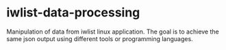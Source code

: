 # iwlist-data-processing

Manipulation of data from iwlist linux application. The goal is to achieve the same json output using different tools or programming languages.
